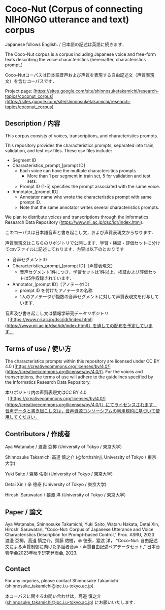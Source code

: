 # Coco-Nut (Corpus of connecting NIHONGO utterance and text) corpus

Japanese follows English. / 日本語の記述は英語に続きます．

The Coco-Nut corpus is a corpus including Japanese voice and free-form texts describing the voice characteristics (hereinafter, characteristics prompt.)

Coco-Nutコーパスは日本語音声および声質を表現する自由記述文（声質表現文）を含むコーパスです．

Project page: [https://sites.google.com/site/shinnosuketakamichi/research-topics/coconut_corpus](https://sites.google.com/site/shinnosuketakamichi/research-topics/coconut_corpus)

## Description / 内容

This corpus consists of voices, transcriptions, and characteristics prompts.

This repository provides the characteristics prompts, separated into train, validation, and test csv files. These csv files include:

* Segment ID
* Characteristics_prompt_[prompt ID]
  * Each voice can have the multiple charactersitics prompts
    * More than 1 per segment in train set, 5 for validation and test sets.
  * Prompt ID (1-5) specifies the prompt associated with the same voice.
* Annotator_[prompt ID]
  * Annotator name who wrote the characteristics prompt with same prompt ID.
  * Note that the same annotator writes several characteristics prompts.

We plan to distribute voices and transcriptions through the Informatics Research Data Repository (https://www.nii.ac.jp/dsc/idr/index.html).

このコーパスは日本語音声と書き起こし文，および声質表現文からなります．

声質表現文はこちらのリポジトリで公開します．学習・検証・評価セットに分けてcsvファイルに記述しております．内容は以下のとおりです

- 音声セグメントID
- Characteristics_prompt_[prompt ID]（声質表現文）
  - 音声セグメント1件につき，学習セットは1件以上，検証および評価セットは5件収録されています．
- Annotator_[prompt ID]（アノテータID）
  - prompt ID を付けたアノテータの名称
  - 1人のアノテータが複数の音声セグメントに対して声質表現文を付与しています．

音声及び書き起こし文は情報学研究データリポジトリ（[https://www.nii.ac.jp/dsc/idr/index.html](https://www.nii.ac.jp/dsc/idr/index.html)）を通しての配布を予定しています．

## Terms of use / 使い方

The characteristics prompts within this repository are licensed under CC BY 4.0 ([https://creativecommons.org/licenses/by/4.0/](https://creativecommons.org/licenses/by/4.0/)). For the voices and transcriptions, the terms of use will adhere to the guidelines specified by the Informatics Research Data Repository.

本リポジトリ内の声質表現文はCC BY 4.0（[https://creativecommons.org/licenses/by/4.0/](https://creativecommons.org/licenses/by/4.0/)）にてライセンスされます．音声データと書き起こし文は，音声資源コンソーシアムの利用規約に基づいて使用してください．

## Contributors / 作成者

Aya Watanabe / 渡邊 亞椰 (University of Tokyo / 東京大学)

Shinnosuke Takamichi 高道 慎之介 (@forthshinji, University of Tokyo / 東京大学)

Yuki Saito / 齋藤 佑樹 (University of Tokyo / 東京大学)

Detai Xin / 辛 徳泰 (University of Tokyo / 東京大学)

Hiroshi Saruwatari / 猿渡 洋 (University of Tokyo / 東京大学)

## Paper / 論文

Aya Watanabe, Shinnosuke Takamichi, Yuki Saito, Wataru Nakata, Detai Xin, Hiroshi Saruwatari,
"Coco-Nut: Corpus of Japanese Utterance and Voice Characteristics Description for Prompt-based Control,"
Proc. ASRU, 2023.
渡邊 亞椰，高道 慎之介，齋藤 佑樹，辛 徳泰，猿渡 洋，
"Coco-Nut: 自由記述文による声質制御に向けた多話者音声・声質自由記述ペアデータセット,"
日本音響学会2023年秋季研究発表会, 2023.

## Contact

For any inquiries, please contact Shinnosuke Takamichi (shinnosuke_takamichi@ipc.i.u-tokyo.ac.jp).

本コーパスに関するお問い合わせは，高道 慎之介 (shinnosuke_takamichi@ipc.i.u-tokyo.ac.jp) にお願いいたします．
